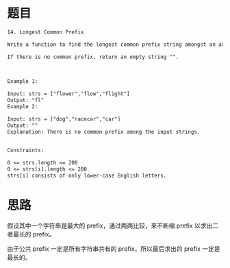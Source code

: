 # 题目

```txt
14. Longest Common Prefix

Write a function to find the longest common prefix string amongst an array of strings.

If there is no common prefix, return an empty string "".

 

Example 1:

Input: strs = ["flower","flow","flight"]
Output: "fl"
Example 2:

Input: strs = ["dog","racecar","car"]
Output: ""
Explanation: There is no common prefix among the input strings.
 

Constraints:

0 <= strs.length <= 200
0 <= strs[i].length <= 200
strs[i] consists of only lower-case English letters.
```

# 思路

假设其中一个字符串是最大的 prefix，通过两两比较，来不断缩 prefix 以求出二者最长的 prefix。

由于公共 prefix 一定是所有字符串共有的 prefix，所以最后求出的 prefix 一定是最长的。